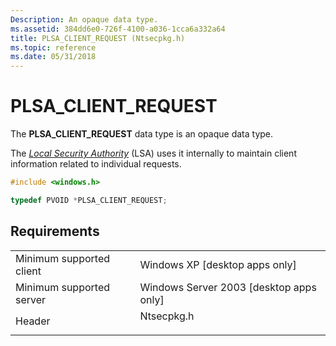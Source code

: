```yaml
---
Description: An opaque data type.
ms.assetid: 384dd6e0-726f-4100-a036-1cca6a332a64
title: PLSA_CLIENT_REQUEST (Ntsecpkg.h)
ms.topic: reference
ms.date: 05/31/2018
---
```


# PLSA\_CLIENT\_REQUEST

The **PLSA\_CLIENT\_REQUEST** data type is an opaque data type.

The [*Local Security Authority*](https://msdn.microsoft.com/library/ms721592(v=VS.85).aspx) (LSA) uses it internally to maintain client information related to individual requests.


```C++
#include <windows.h>

typedef PVOID *PLSA_CLIENT_REQUEST;
```



## Requirements



|                                     |                                                                                       |
|-------------------------------------|---------------------------------------------------------------------------------------|
| Minimum supported client<br/> | Windows XP \[desktop apps only\]<br/>                                           |
| Minimum supported server<br/> | Windows Server 2003 \[desktop apps only\]<br/>                                  |
| Header<br/>                   | <dl> <dt>Ntsecpkg.h</dt> </dl> |



 

 




